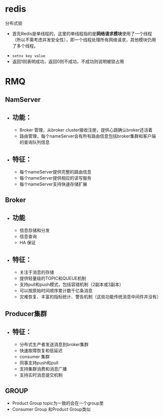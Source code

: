 # redis #

分布式锁

+ 首先Redis是单线程的，这里的单线程指的是**网络请求模块**使用了一个线程（所以不需考虑并发安全性），即一个线程处理所有网络请求，其他模块仍用了多个线程。

- `setnx key value`
-  返回1则表明成功，返回0则不成功，不成功则说明被锁占用          

# RMQ #

##  NamServer ##

- ## 功能： ##

  - Broker 管理，从broker cluster接收注册，提供心跳确认broker还活着
  - 路由管理，每个nameServer会有所有路由信息包括broker集群和客户端的查询队列信息

- ## 特征： ##

  - 每个nameServer提供完整的路由信息
  - 每个nameServer提供相应的读写服务
  - 每个nameServer支持快速存储扩展

## Broker ##

- ## 功能 ##

  - 信息存储和分发
  - 信息查询
  - HA 保证

- ## 特征： ##

  - 关注于消息的存储
  - 提供轻量级的TOPIC和QUEUE机制
  - 支持pull和push模式，包括容错机制（2副本或3副本）
  - 可以按原始时间顺序累计数千亿条消息
  - 灾难恢复、丰富的指标统计、警告机制（这些功能传统消息中间件并没有）

## Producer集群 ##

- ## 特征： ##
  - 分布式生产者发送消息到broker集群
  - 快速故障恢复和低延迟
  - consumer 集群
  - 同事支持push和pull
  - 支持集群消费和消息广播
  - 支持实时消息提交机制

## GROUP ##

+ Product Group topic为一致的会在一个group里
+ Consumer Group 和Product Group类似











